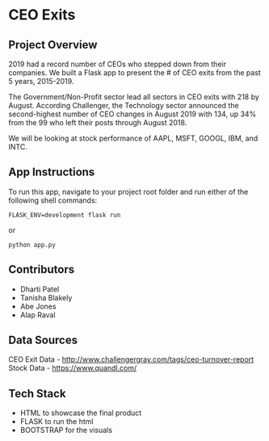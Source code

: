 # CEO Exits

## Project Overview

2019 had a record number of CEOs who stepped down from their companies. We built a Flask app to present the # of CEO exits from the past 5 years, 2015-2019.

The Government/Non-Profit sector lead all sectors in CEO exits with 218 by August. According Challenger, the Technology sector announced the second-highest number of CEO changes in August 2019 with 134, up 34% from the 99 who left their posts through August 2018.

We will be looking at stock performance of AAPL, MSFT, GOOGL, IBM, and INTC.

## App Instructions

To run this app, navigate to your project root folder and run either of the following shell commands:
```
FLASK_ENV=development flask run
```
or
```
python app.py
```

## Contributors

* Dharti Patel
* Tanisha Blakely
* Abe Jones
* Alap Raval

## Data Sources

CEO Exit Data - http://www.challengergray.com/tags/ceo-turnover-report
Stock Data - https://www.quandl.com/

## Tech Stack
* HTML to showcase the final product
* FLASK to run the html
* BOOTSTRAP for the visuals